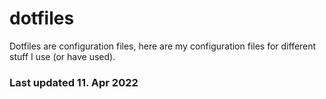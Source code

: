 # dotfiles
Dotfiles are configuration files, here are my configuration files for different stuff I use (or have used).

### Last updated 11. Apr 2022
